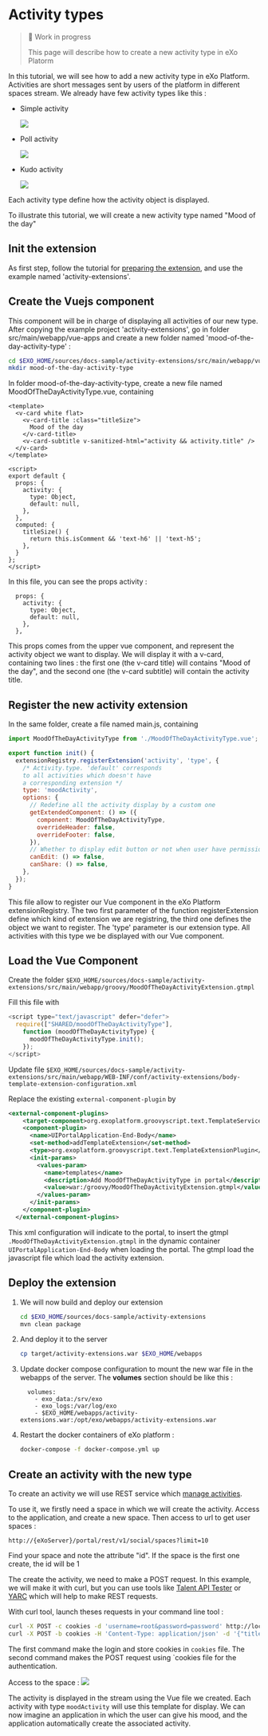 # Activity types

> 🚧 Work in progress
> 
> This page will describe how to create a new activity type in eXo Platorm

In this tutorial, we will see how to add a new activity type in eXo Platform.
Activities are short messages sent by users of the platform in different spaces stream. We already have few activity types like this : 
- Simple activity

  ![](/img/activity-type/simple-activity.png)

- Poll activity

  ![](/img/activity-type/poll-activity.png)

- Kudo activity

  ![](/img/activity-type/kudo-activity.png)


Each activity type define how the activity object is displayed. 

To illustrate this tutorial, we will create a new activity type named "Mood of the day"

## Init the extension

As first step, follow the tutorial for [preparing the extension](/guide/developer-guide/prepare-extension-project.html#exo-extension), and use the example named 'activity-extensions'.

## Create the Vuejs component

This component will be in charge of displaying all activities of our new type. 
After copying the example project 'activity-extensions', go in folder src/main/webapp/vue-apps and create a new folder named 'mood-of-the-day-activity-type' :
```bash
cd $EXO_HOME/sources/docs-sample/activity-extensions/src/main/webapp/vue-apps
mkdir mood-of-the-day-activity-type
```

In folder mood-of-the-day-activity-type, create a new file named MoodOfTheDayActivityType.vue, containing
```vue
<template>
  <v-card white flat>
    <v-card-title :class="titleSize">
      Mood of the day
    </v-card-title>
    <v-card-subtitle v-sanitized-html="activity && activity.title" />
  </v-card>
</template>

<script>
export default {
  props: {
    activity: {
      type: Object,
      default: null,
    },
  },
  computed: {
    titleSize() {
      return this.isComment && 'text-h6' || 'text-h5';
    },
  }
};
</script>
```

In this file, you can see the props activity : 
```vue
  props: {
    activity: {
      type: Object,
      default: null,
    },
  },
```
This props comes from the upper vue component, and represent the activity object we want to display.
We will display it with a v-card, containing two lines : the first one (the v-card title) will contains "Mood of the day", and the second one (the v-card subtitle) will contain the activity title.

## Register the new activity extension

In the same folder, create a file named main.js, containing
```js
import MoodOfTheDayActivityType from './MoodOfTheDayActivityType.vue';

export function init() {
  extensionRegistry.registerExtension('activity', 'type', {
    /* Activity.type. 'default' corresponds
    to all activities which doesn't have
    a corresponding extension */
    type: 'moodActivity',
    options: {
      // Redefine all the activity display by a custom one
      getExtendedComponent: () => ({
        component: MoodOfTheDayActivityType,
        overrideHeader: false,
        overrideFooter: false,
      }),
      // Whether to display edit button or not when user have permission
      canEdit: () => false,
      canShare: () => false,
    },
  });
}
```

This file allow to register our Vue component in the eXo Platform extensionRegistry. The two first parameter of the function registerExtension define which kind of extension we are registring, the third one defines the object we want to register.
The 'type' parameter is our extension type. All activities with this type we be displayed with our Vue component.

## Load the Vue Component

Create the folder `$EXO_HOME/sources/docs-sample/activity-extensions/src/main/webapp/groovy/MoodOfTheDayActivityExtension.gtmpl`

Fill this file with 

```js
<script type="text/javascript" defer="defer">
  require(["SHARED/moodOfTheDayActivityType"],
    function (moodOfTheDayActivityType) {
      moodOfTheDayActivityType.init();
    });
</script>
```

Update file `$EXO_HOME/sources/docs-sample/activity-extensions/src/main/webapp/WEB-INF/conf/activity-extensions/body-template-extension-configuration.xml`

Replace the existing  `external-component-plugin` by 

```xml
<external-component-plugins>
    <target-component>org.exoplatform.groovyscript.text.TemplateService</target-component>
    <component-plugin>
      <name>UIPortalApplication-End-Body</name>
      <set-method>addTemplateExtension</set-method>
      <type>org.exoplatform.groovyscript.text.TemplateExtensionPlugin</type>
      <init-params>
        <values-param>
          <name>templates</name>
          <description>Add MoodOfTheDayActivityType in portal</description>
          <value>war:/groovy/MoodOfTheDayActivityExtension.gtmpl</value>
        </values-param>
      </init-params>
    </component-plugin>
  </external-component-plugins>
```

This xml configuration will indicate to the portal, to insert the gtmpl `.MoodOfTheDayActivityExtension.gtmpl` in the dynamic container `UIPortalApplication-End-Body` when loading the portal. The gtmpl load the javascript file which load the activity extension. 



## Deploy the extension

1.  We will now build and deploy our extension
    ```bash
    cd $EXO_HOME/sources/docs-sample/activity-extensions
    mvn clean package
    ```

2. And deploy it to the server
    ```bash    
    cp target/activity-extensions.war $EXO_HOME/webapps
    ```

3.  Update docker compose configuration to mount the new war file in the webapps of the server. The **volumes** section should be like this :
    ```
      volumes:
        - exo_data:/srv/exo
        - exo_logs:/var/log/exo
        - $EXO_HOME/webapps/activity-extensions.war:/opt/exo/webapps/activity-extensions.war
    ```
3.  Restart the docker containers of eXo platform :
    ```bash
    docker-compose -f docker-compose.yml up
    ```      

## Create an activity with the new type
To create an activity we will use REST service which [manage activities](/guide/openapi/social.html#/v1%2Fsocial%2Factivities/postActivity).

To use it, we firstly need a space in which we will create the activity. Access to the application, and create a new space. Then access to url to get user spaces :

    http://{eXoServer}/portal/rest/v1/social/spaces?limit=10

Find your space and note the attribute "id". If the space is the first one create, the id will be 1

The create the activity, we need to make a POST request. In this example, we will make it with curl, but you can use tools like [Talent API Tester](https://chrome.google.com/webstore/detail/talend-api-tester-free-ed/aejoelaoggembcahagimdiliamlcdmfm?hl=fr) or [YARC](chrome-extension://ehafadccdcdedbhcbddihehiodgcddpl/index.html) which will help to make REST requests.

With curl tool, launch theses requests in your command line tool : 

```bash
curl -X POST -c cookies -d 'username=root&password=password' http://localhost:8080/portal/login
curl -X POST -b cookies -H 'Content-Type: application/json' -d '{"title": "Im happy","type": "moodActivity"}' http://localhost:8080/portal/rest/v1/social/activities?spaceId=1
```

The first command make the login and store cookies in `cookies` file. The second command makes the POST request using `cookies file for the authentication. 

Access to the space :
    ![](/img/activity-type/mood-result.png)

The activity is displayed in the stream using the Vue file we created. Each activity with type `moodActivity` will use this template for display. 
We can now imagine an application in which the user can give his mood, and the application automatically create the associated activity.


